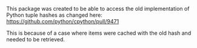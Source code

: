 This package was created to be able to access the old implementation of Python tuple hashes as changed here:
https://github.com/python/cpython/pull/9471

This is because of a case where items were cached with the old hash and needed to be retrieved.
